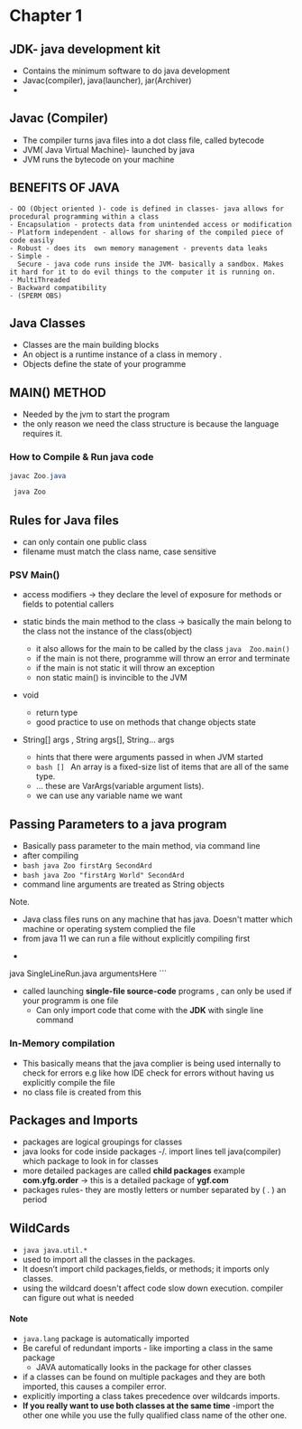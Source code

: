 # Chapter 1

## JDK- java development kit

 - Contains the minimum software to do java development
 - Javac(compiler), java(launcher), jar(Archiver)
 - 

## Javac (Compiler)

- The compiler turns java files into a dot class file, called bytecode
- JVM( Java Virtual Machine)- launched by java
- JVM runs the bytecode on your machine


## BENEFITS OF JAVA

    - OO (Object oriented )- code is defined in classes- java allows for procedural programming within a class
    - Encapsulation - protects data from unintended access or modification
    - Platform independent - allows for sharing of the compiled piece of code easily
    - Robust - does its  own memory management - prevents data leaks
    - Simple -
      Secure - java code runs inside the JVM- basically a sandbox. Makes it hard for it to do evil things to the computer it is running on.
    - MultiThreaded
    - Backward compatibility
    - (SPERM OBS)

## Java Classes

- Classes are the main building blocks
- An object is a runtime instance of a class in memory .
- Objects define the state of your programme


## MAIN() METHOD

- Needed by the jvm to start the program
- the only reason we need the class structure is because the language requires it.

### How to Compile & Run java code
  ```java
  javac Zoo.java
  ```

 ```java
  java Zoo
 ```


## Rules for Java files

- can only contain one public class
- filename must match the class name, case sensitive

### PSV Main()
  - access modifiers -> they declare the level of exposure for methods or fields to potential callers
  - static binds the main method to the class -> basically the main belong to the class not the instance of the class(object)
    - it also allows for the main to be called by the class ```java  Zoo.main()```
    - if the main is not there, programme will throw an error and terminate
    - if the main is not static it will throw an exception
    - non static main() is invincible to the JVM
  - void
    - return type
    - good practice to use on methods that change objects state

  - String[] args , String args[], String... args
    - hints that there were arguments passed in when JVM started
    - ```bash [] ``` An array is a fixed-size list of items that are all of the same type.
    - ... these are VarArgs(variable argument lists).
    - we can use any variable name we want


## Passing Parameters to a java program

  - Basically pass parameter to the main method, via command line
  - after compiling 
  - ```bash java Zoo firstArg SecondArd ```
  - ```bash java Zoo "firstArg World" SecondArd ```
  - command line arguments are treated as String objects


Note. 
 - Java class files runs on any machine that has java. Doesn't matter which machine or operating system complied the file
 - from java 11 we can run a file without explicitly compiling first
 - ```bash 
  java SingleLineRun.java argumentsHere ```
 - called launching **single-file source-code** programs , can only be used if your programm is one file
      - Can only import code that come with the **JDK** with single line command


### In-Memory compilation
 - This basically means that the java complier is being used internally to check for errors e.g like how IDE
 check for errors without having us explicitly compile the file
 - no class file is created from this 


## Packages and Imports

  - packages are logical groupings for classes
  - java looks for code inside packages -/. import lines tell java(compiler) which package 
    to look in  for classes 
  - more detailed packages are called **child packages** example **com.yfg.order** -> this is a detailed package
  of **ygf.com**
  - packages rules- they are mostly letters or number separated by ( . ) an period 


## WildCards

  - ```java java.util.* ```
  - used to import all the classes in the packages.
  - It doesn’t import child packages,fields, or methods; it imports only classes.
  - using the wildcard doesn't affect code slow down execution. compiler can figure out what is needed

#### Note
  - ``` java.lang ``` package is automatically imported
  - Be careful of redundant imports - like importing a class in the same package
      - JAVA automatically looks in the package for other classes
  - if a classes can be found on multiple packages and they are both imported, this causes a compiler
  error. 
  - explicitly importing a class takes precedence over wildcards imports.
  - **If you really want to use both classes at the same time** -import the other one while you use the
  fully qualified class name of the other one.


###